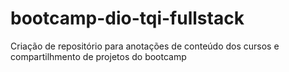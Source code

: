 # bootcamp-dio-tqi-fullstack
Criação de repositório para anotações de conteúdo dos cursos e compartilhmento de projetos do bootcamp
